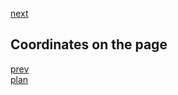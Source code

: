 <a href="7.md">next</a>

<h2>Coordinates on the page</h2>

<div>

</div>

<a href="05.md">prev</a>
<br/>
<a href="00.md">plan</a>
